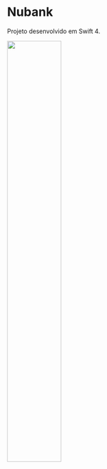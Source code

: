 # Nubank

Projeto desenvolvido em Swift 4.

<img src="https://github.com/zionix357/nubank/blob/master/nubank.gif" width="50%" height="50%">

